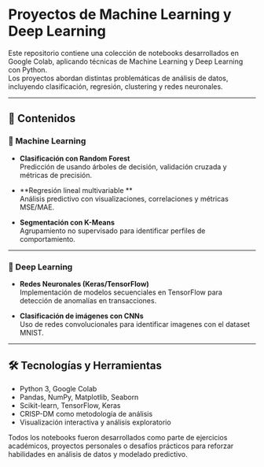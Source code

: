 # Proyectos de Machine Learning y Deep Learning

Este repositorio contiene una colección de notebooks desarrollados en Google Colab, aplicando técnicas de Machine Learning y Deep Learning con Python.  
Los proyectos abordan distintas problemáticas de análisis de datos, incluyendo clasificación, regresión, clustering y redes neuronales.

---

## 🧠 Contenidos

### 🔹 Machine Learning
- **Clasificación  con Random Forest**  
  Predicción de usando árboles de decisión, validación cruzada y métricas de precisión.

- **Regresión lineal multivariable **  
  Análisis predictivo con visualizaciones, correlaciones y métricas MSE/MAE.

- **Segmentación con K-Means**  
  Agrupamiento no supervisado para identificar perfiles de comportamiento.

---

### 🔹 Deep Learning
- **Redes Neuronales (Keras/TensorFlow)**  
  Implementación de modelos secuenciales en TensorFlow para detección de anomalías en transacciones.

- **Clasificación de imágenes con CNNs**  
  Uso de redes convolucionales para identificar imagenes con el dataset MNIST.

---

## 🛠️ Tecnologías y Herramientas

- Python 3, Google Colab  
- Pandas, NumPy, Matplotlib, Seaborn  
- Scikit-learn, TensorFlow, Keras  
- CRISP-DM como metodología de análisis  
- Visualización interactiva y análisis exploratorio

Todos los notebooks fueron desarrollados como parte de ejercicios académicos, proyectos personales o desafíos prácticos para reforzar habilidades en análisis de datos y modelado predictivo.


